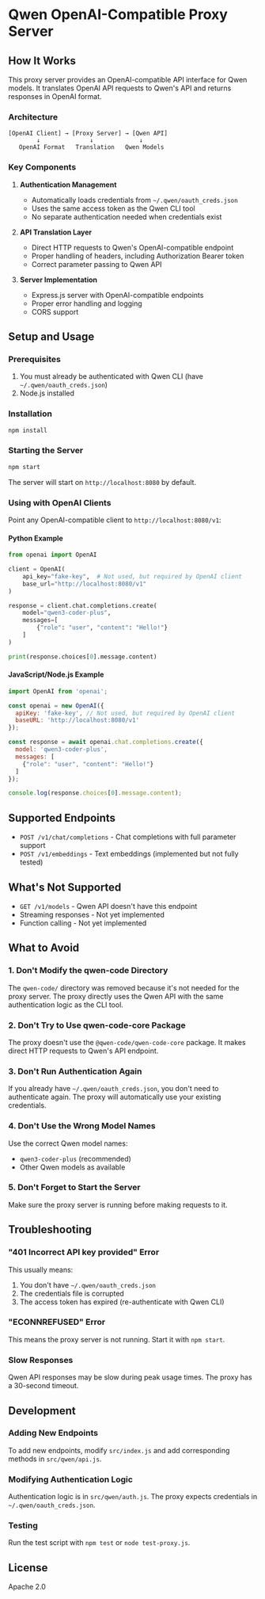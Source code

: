 # Qwen OpenAI-Compatible Proxy Server

## How It Works

This proxy server provides an OpenAI-compatible API interface for Qwen models. It translates OpenAI API requests to Qwen's API and returns responses in OpenAI format.

### Architecture

```
[OpenAI Client] → [Proxy Server] → [Qwen API]
        ↓              ↓             ↓
   OpenAI Format   Translation   Qwen Models
```

### Key Components

1. **Authentication Management**
   - Automatically loads credentials from `~/.qwen/oauth_creds.json`
   - Uses the same access token as the Qwen CLI tool
   - No separate authentication needed when credentials exist

2. **API Translation Layer**
   - Direct HTTP requests to Qwen's OpenAI-compatible endpoint
   - Proper handling of headers, including Authorization Bearer token
   - Correct parameter passing to Qwen API

3. **Server Implementation**
   - Express.js server with OpenAI-compatible endpoints
   - Proper error handling and logging
   - CORS support

## Setup and Usage

### Prerequisites

1. You must already be authenticated with Qwen CLI (have `~/.qwen/oauth_creds.json`)
2. Node.js installed

### Installation

```bash
npm install
```

### Starting the Server

```bash
npm start
```

The server will start on `http://localhost:8080` by default.

### Using with OpenAI Clients

Point any OpenAI-compatible client to `http://localhost:8080/v1`:

#### Python Example
```python
from openai import OpenAI

client = OpenAI(
    api_key="fake-key",  # Not used, but required by OpenAI client
    base_url="http://localhost:8080/v1"
)

response = client.chat.completions.create(
    model="qwen3-coder-plus",
    messages=[
        {"role": "user", "content": "Hello!"}
    ]
)

print(response.choices[0].message.content)
```

#### JavaScript/Node.js Example
```javascript
import OpenAI from 'openai';

const openai = new OpenAI({
  apiKey: 'fake-key', // Not used, but required by OpenAI client
  baseURL: 'http://localhost:8080/v1'
});

const response = await openai.chat.completions.create({
  model: 'qwen3-coder-plus',
  messages: [
    {"role": "user", "content": "Hello!"}
  ]
});

console.log(response.choices[0].message.content);
```

## Supported Endpoints

- `POST /v1/chat/completions` - Chat completions with full parameter support
- `POST /v1/embeddings` - Text embeddings (implemented but not fully tested)

## What's Not Supported

- `GET /v1/models` - Qwen API doesn't have this endpoint
- Streaming responses - Not yet implemented
- Function calling - Not yet implemented

## What to Avoid

### 1. Don't Modify the qwen-code Directory
The `qwen-code/` directory was removed because it's not needed for the proxy server. The proxy directly uses the Qwen API with the same authentication logic as the CLI tool.

### 2. Don't Try to Use qwen-code-core Package
The proxy doesn't use the `@qwen-code/qwen-code-core` package. It makes direct HTTP requests to Qwen's API endpoint.

### 3. Don't Run Authentication Again
If you already have `~/.qwen/oauth_creds.json`, you don't need to authenticate again. The proxy will automatically use your existing credentials.

### 4. Don't Use the Wrong Model Names
Use the correct Qwen model names:
- `qwen3-coder-plus` (recommended)
- Other Qwen models as available

### 5. Don't Forget to Start the Server
Make sure the proxy server is running before making requests to it.

## Troubleshooting

### "401 Incorrect API key provided" Error
This usually means:
1. You don't have `~/.qwen/oauth_creds.json` 
2. The credentials file is corrupted
3. The access token has expired (re-authenticate with Qwen CLI)

### "ECONNREFUSED" Error
This means the proxy server is not running. Start it with `npm start`.

### Slow Responses
Qwen API responses may be slow during peak usage times. The proxy has a 30-second timeout.

## Development

### Adding New Endpoints
To add new endpoints, modify `src/index.js` and add corresponding methods in `src/qwen/api.js`.

### Modifying Authentication Logic
Authentication logic is in `src/qwen/auth.js`. The proxy expects credentials in `~/.qwen/oauth_creds.json`.

### Testing
Run the test script with `npm test` or `node test-proxy.js`.

## License

Apache 2.0
